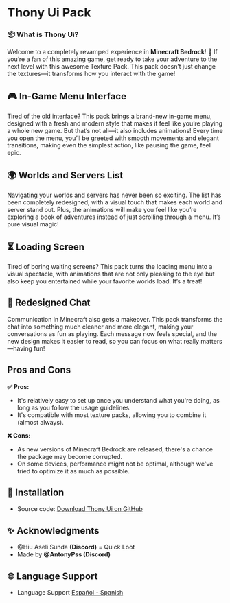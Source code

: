 # Thony Ui Pack

### 📦 What is Thony Ui?
Welcome to a completely revamped experience in **Minecraft Bedrock**! 🎉 If you’re a fan of this amazing game, get ready to take your adventure to the next level with this awesome Texture Pack. This pack doesn’t just change the textures—it transforms how you interact with the game!

## 🎮 In-Game Menu Interface
Tired of the old interface? This pack brings a brand-new in-game menu, designed with a fresh and modern style that makes it feel like you’re playing a whole new game. But that’s not all—it also includes animations! Every time you open the menu, you’ll be greeted with smooth movements and elegant transitions, making even the simplest action, like pausing the game, feel epic.

## 🌍 Worlds and Servers List
Navigating your worlds and servers has never been so exciting. The list has been completely redesigned, with a visual touch that makes each world and server stand out. Plus, the animations will make you feel like you’re exploring a book of adventures instead of just scrolling through a menu. It’s pure visual magic!

## ⏳ Loading Screen
Tired of boring waiting screens? This pack turns the loading menu into a visual spectacle, with animations that are not only pleasing to the eye but also keep you entertained while your favorite worlds load. It’s a treat!

## 💬 Redesigned Chat
Communication in Minecraft also gets a makeover. This pack transforms the chat into something much cleaner and more elegant, making your conversations as fun as playing. Each message now feels special, and the new design makes it easier to read, so you can focus on what really matters—having fun!

## Pros and Cons

**✅ Pros:**
- It's relatively easy to set up once you understand what you're doing, as long as you follow the usage guidelines.
- It's compatible with most texture packs, allowing you to combine it (almost always).

**❌ Cons:**
- As new versions of Minecraft Bedrock are released, there's a chance the package may become corrupted.
- On some devices, performance might not be optimal, although we've tried to optimize it as much as possible.

## 📂 Installation
- Source code: [Download Thony Ui on GitHub](none)

## ✨ Acknowledgments
- @Hiu Aseli Sunda **(Discord)** = Quick Loot
- Made by **@AntonyPss (Discord)**

## 🌐 Language Support
- Language Support [Español - Spanish ](README-es.md)
